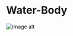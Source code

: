 # Water-Body
![image alt](https://github.com/SaeidDaliriSusefi/Water-Body/blob/44c0db8348cf435d22eb196c11ec7c6c876346ba/Images/Ex1.png)

